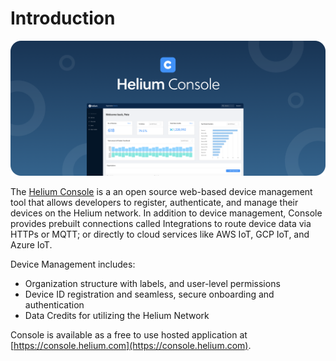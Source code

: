 # Introduction

![](../.gitbook/assets/gergerg.png)

The [Helium Console](http://console.helium.com/) is a an open source web-based device management tool that allows developers to register, authenticate, and manage their devices on the Helium network. In addition to device management, Console provides prebuilt connections called Integrations to route device data via HTTPs or MQTT; or directly to cloud services like AWS IoT, GCP IoT, and Azure IoT.

Device Management includes:

* Organization structure with labels, and user-level permissions
* Device ID registration and seamless, secure onboarding and authentication
* Data Credits for utilizing the Helium Network

Console is available as a free to use hosted application at [https://console.helium.com](https://console.helium.com).

